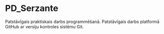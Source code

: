 # PD_Serzante
Patstāvīgais praktiskais darbs programmēšanā.
Patstāvīgais darbs platformā GitHub ar versiju kontroles sistēmu Git.
